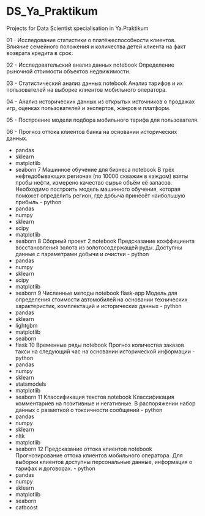 # DS_Ya_Praktikum
Projects for Data Scientist specialisation in Ya.Praktikum

01 - Исследование статистики о платёжеспособности клиентов. Влияние семейного положения и количества детей клиента на факт возврата кредита в срок.

02 - Исследовательский анализ данных	notebook	Определение рыночной стоимости объектов недвижимости.

03 - Статистический анализ данных	notebook	Анализ тарифов и их пользователей на выборке клиентов мобильного оператора.

04 - Анализ исторических данных из открытых источников о продажах игр, оценках пользователей и экспертов, жанров и платформ.

05 - Построение модели подбора мобильного тарифа для пользователя.

06 - Прогноз оттока клиентов банка на основании исторических данных.
- pandas
- sklearn
- matplotlib
- seaborn
7	Машинное обучение для бизнеса	notebook	В трёх нефтедобывающих регионах (по 10000 скважин в каждом) взяты пробы нефти, измерено качество сырья объём её запасов. Необходимо построить модель машинного обучения, которая поможет определить регион, где добыча принесёт наибольшую прибыль	- python
- pandas
- numpy
- sklearn
- scipy
- matplotlib
- seaborn
8	Сборный проект 2	notebook	Предсказание коэффициента восстановления золота из золотосодержащей руды. Доступны данные с параметрами добычи и очистки	- python
- pandas
- numpy
- sklearn
- scipy
- matplotlib
- seaborn
9	Численные методы	notebook
flask-app	Модель для определения стоимости автомобилей на основании технических характеристик, комплектаций и исторических данных	- python
- pandas
- sklearn
- lightgbm
- matplotlib
- seaborn
- flask
10	Временные ряды	notebook	Прогноз количества заказов такси на следующий час на основании исторической информации	- python
- pandas
- numpy
- sklearn
- statsmodels
- matplotlib
- seaborn
11	Классификация текстов	notebook	Классификация комментариев на позитивные и негативные. В распоряжении набор данных с разметкой о токсичности сообщений	- python
- pandas
- numpy
- sklearn
- nltk
- matplotlib
- seaborn
12	Предсказание оттока клиентов	notebook	Прогнозирование оттока клиентов мобильного оператора. Для выборки клиентов доступны персональные данные, информация о тарифах и договорах.	- python
- pandas
- numpy
- sklearn
- matplotlib
- seaborn
- catboost
